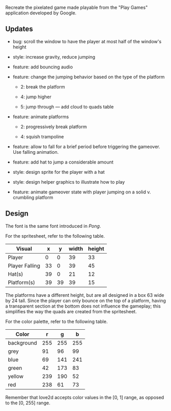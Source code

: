 Recreate the pixelated game made playable from the "Play Games" application developed by Google.

## Updates

- bug: scroll the window to have the player at most half of the window's height

- style: increase gravity, reduce jumping

- feature: add bouncing audio

- feature: change the jumping behavior based on the type of the platform

  - 2: break the platform

  - 4: jump higher

  - 5: jump through — add cloud to quads table

- feature: animate platforms

  - 2: progressively break platform

  - 4: squish trampoline

- feature: allow to fall for a brief period before triggering the gameover. Use falling animation.

- feature: add hat to jump a considerable amount

- style: design sprite for the player with a hat

- style: design helper graphics to illustrate how to play

- feature: animate gameover state with player jumping on a solid v. crumbling platform

## Design

The font is the same font introduced in _Pong_.

For the spritesheet, refer to the following table.

| Visual         | x   | y   | width | height |
| -------------- | --- | --- | ----- | ------ |
| Player         | 0   | 0   | 39    | 33     |
| Player Falling | 33  | 0   | 39    | 45     |
| Hat(s)         | 39  | 0   | 21    | 12     |
| Platform(s)    | 39  | 39  | 39    | 15     |

The platforms have a different height, but are all designed in a box 63 wide by 24 tall. Since the player can only bounce on the top of a platform, having a transparent section at the bottom does not influence the gameplay; this simplifies the way the quads are created from the spritesheet.

For the color palette, refer to the following table.

| Color      | r   | g   | b   |
| ---------- | --- | --- | --- |
| background | 255 | 255 | 255 |
| grey       | 91  | 96  | 99  |
| blue       | 69  | 141 | 241 |
| green      | 42  | 173 | 83  |
| yellow     | 239 | 190 | 52  |
| red        | 238 | 61  | 73  |

Remember that love2d accepts color values in the [0, 1] range, as opposed to the [0, 255] range.

